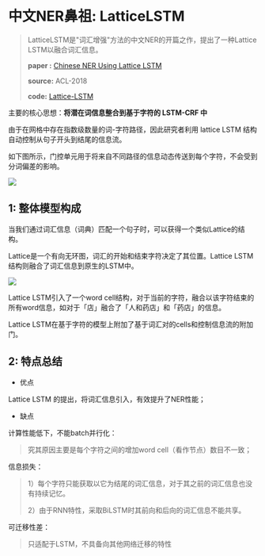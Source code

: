 # 中文NER鼻祖: LatticeLSTM

> LatticeLSTM是"词汇增强"方法的中文NER的开篇之作，提出了一种Lattice LSTM以融合词汇信息。
>
> **paper :** [Chinese NER Using Lattice  LSTM](https://arxiv.org/pdf/1805.02023.pdf)
>
> **source:** ACL-2018
>
> **code:** [Lattice-LSTM](https://github.com/jiesutd/LatticeLSTM)

主要的核心思想：**将潜在词信息整合到基于字符的 LSTM-CRF 中**

由于在网格中存在指数级数量的词-字符路径，因此研究者利用 lattice LSTM 结构自动控制从句子开头到结尾的信息流。

如下图所示，门控单元用于将来自不同路径的信息动态传送到每个字符，不会受到分词偏差的影响。

![](https://pictrue-bed.oss-cn-beijing.aliyuncs.com/20220911224720.png)

## 1: 整体模型构成

当我们通过词汇信息（词典）匹配一个句子时，可以获得一个类似Lattice的结构。

Lattice是一个有向无环图，词汇的开始和结束字符决定了其位置。Lattice LSTM结构则融合了词汇信息到原生的LSTM中。

![](https://pictrue-bed.oss-cn-beijing.aliyuncs.com/20220911231755.png)

Lattice LSTM引入了一个word cell结构，对于当前的字符，融合以该字符结束的所有word信息，如对于「店」融合了「人和药店」和「药店」的信息。 

Lattice LSTM在基于字符的模型上附加了基于词汇对的cells和控制信息流的附加门。

## 2: 特点总结

- 优点

Lattice LSTM 的提出，将词汇信息引入，有效提升了NER性能；

- 缺点

计算性能低下，不能batch并行化：

> 究其原因主要是每个字符之间的增加word cell（看作节点）数目不一致；

信息损失：

> 1）每个字符只能获取以它为结尾的词汇信息，对于其之前的词汇信息也没有持续记忆。
>
> 2）由于RNN特性，采取BiLSTM时其前向和后向的词汇信息不能共享。

可迁移性差：

> 只适配于LSTM，不具备向其他网络迁移的特性